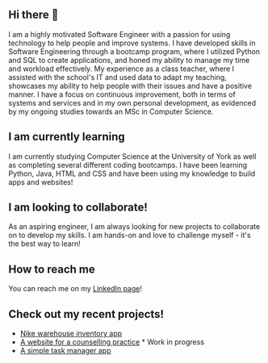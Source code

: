 ## Hi there 👋

I am a highly motivated Software Engineer with a passion for using technology to help people and improve systems. 
I have developed skills in Software Engineering through a bootcamp program, where I utilized Python and SQL to 
create applications, and honed my ability to manage my time and workload effectively. My experience as a class 
teacher, where I assisted with the school's IT and used data to adapt my teaching, showcases my ability to help 
people with their issues and have a positive manner. I have a focus on continuous improvement, both in terms of 
systems and services and in my own personal development, as evidenced by my ongoing studies towards an MSc in 
Computer Science.


## I am currently learning

I am currently studying Computer Science at the University of York as well as completing several different coding bootcamps. 
I have been learning Python, Java, HTML and CSS and have been using my knowledge to build apps and websites!


## I am looking to collaborate!

As an aspiring engineer, I am always looking for new projects to collaborate on to develop my skills. I am hands-on
and love to challenge myself - it's the best way to learn!


## How to reach me

You can reach me on my [LinkedIn page](https://www.linkedin.com/in/ruy-zambrano/)! 


## Check out my recent projects!

* [Nike warehouse inventory app](https://github.com/Ruyzambrano/finalCapstone)
* [A website for a counselling practice](https://github.com/Ruyzambrano/counselling_website) * Work in progress
* [A simple task manager app](https://github.com/Ruyzambrano/task_manager)

<!--
**Ruyzambrano/Ruyzambrano** is a ✨ _special_ ✨ repository because its `README.md` (this file) appears on your GitHub profile.

Here are some ideas to get you started:

- 🔭 I’m currently working on ...
- 🌱 I’m currently learning ...
- 👯 I’m looking to collaborate on ...
- 🤔 I’m looking for help with ...
- 💬 Ask me about ...
- 📫 How to reach me: ...
- 😄 Pronouns: ...
- ⚡ Fun fact: ...
-->
